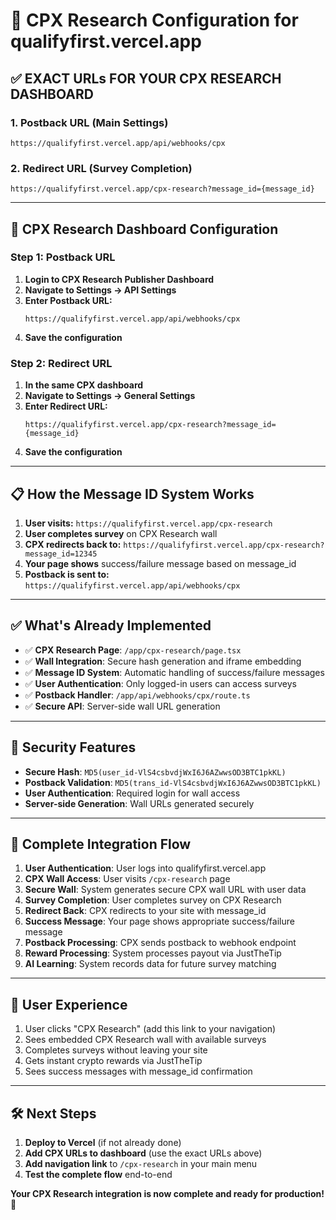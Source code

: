 # 🎯 CPX Research Configuration for qualifyfirst.vercel.app

## ✅ EXACT URLs FOR YOUR CPX RESEARCH DASHBOARD

### 1. **Postback URL** (Main Settings)
```
https://qualifyfirst.vercel.app/api/webhooks/cpx
```

### 2. **Redirect URL** (Survey Completion)
```
https://qualifyfirst.vercel.app/cpx-research?message_id={message_id}
```

---

## 🔧 CPX Research Dashboard Configuration

### Step 1: Postback URL
1. **Login to CPX Research Publisher Dashboard**
2. **Navigate to Settings → API Settings**
3. **Enter Postback URL:**
   ```
   https://qualifyfirst.vercel.app/api/webhooks/cpx
   ```
4. **Save the configuration**

### Step 2: Redirect URL
1. **In the same CPX dashboard**
2. **Navigate to Settings → General Settings**
3. **Enter Redirect URL:**
   ```
   https://qualifyfirst.vercel.app/cpx-research?message_id={message_id}
   ```
4. **Save the configuration**

---

## 📋 How the Message ID System Works

1. **User visits:** `https://qualifyfirst.vercel.app/cpx-research`
2. **User completes survey** on CPX Research wall
3. **CPX redirects back to:** `https://qualifyfirst.vercel.app/cpx-research?message_id=12345`
4. **Your page shows** success/failure message based on message_id
5. **Postback is sent to:** `https://qualifyfirst.vercel.app/api/webhooks/cpx`

---

## ✅ What's Already Implemented

- ✅ **CPX Research Page**: `/app/cpx-research/page.tsx`
- ✅ **Wall Integration**: Secure hash generation and iframe embedding
- ✅ **Message ID System**: Automatic handling of success/failure messages
- ✅ **User Authentication**: Only logged-in users can access surveys
- ✅ **Postback Handler**: `/app/api/webhooks/cpx/route.ts`
- ✅ **Secure API**: Server-side wall URL generation

---

## 🔐 Security Features

- **Secure Hash**: `MD5(user_id-VlS4csbvdjWxI6J6AZwwsOD3BTC1pkKL)`
- **Postback Validation**: `MD5(trans_id-VlS4csbvdjWxI6J6AZwwsOD3BTC1pkKL)`
- **User Authentication**: Required login for wall access
- **Server-side Generation**: Wall URLs generated securely

---

## 🚀 Complete Integration Flow

1. **User Authentication**: User logs into qualifyfirst.vercel.app
2. **CPX Wall Access**: User visits `/cpx-research` page
3. **Secure Wall**: System generates secure CPX wall URL with user data
4. **Survey Completion**: User completes survey on CPX Research
5. **Redirect Back**: CPX redirects to your site with message_id
6. **Success Message**: Your page shows appropriate success/failure message
7. **Postback Processing**: CPX sends postback to webhook endpoint
8. **Reward Processing**: System processes payout via JustTheTip
9. **AI Learning**: System records data for future survey matching

---

## 📱 User Experience

1. User clicks "CPX Research" (add this link to your navigation)
2. Sees embedded CPX Research wall with available surveys
3. Completes surveys without leaving your site
4. Gets instant crypto rewards via JustTheTip
5. Sees success messages with message_id confirmation

---

## 🛠️ Next Steps

1. **Deploy to Vercel** (if not already done)
2. **Add CPX URLs to dashboard** (use the exact URLs above)
3. **Add navigation link** to `/cpx-research` in your main menu
4. **Test the complete flow** end-to-end

**Your CPX Research integration is now complete and ready for production!** 🎉